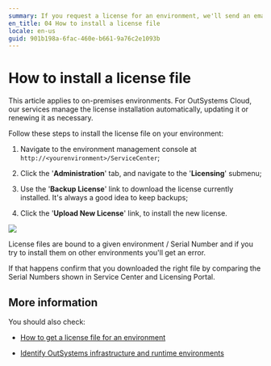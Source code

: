 ```yaml
---
summary: If you request a license for an environment, we'll send an email with it. Go to the environment management console to install the new license.
en_title: 04 How to install a license file
locale: en-us
guid: 901b198a-6fac-460e-b661-9a76c2e1093b
---
```


# How to install a license file

<div class="info" markdown="1">

This article applies to on-premises environments. For OutSystems Cloud, our services manage the license installation automatically, updating it or renewing it as necessary.

</div>

Follow these steps to install the license file on your environment:

1. Navigate to the environment management console at `http://<yourenvironment>/ServiceCenter`;

2. Click the '**Administration**' tab, and navigate to the '**Licensing**' submenu;

3. Use the '**Backup License**' link to download the license currently installed. It's always a good idea to keep backups;

4. Click the '**Upload New License**' link, to install the new license.

![](images/howto-install-license_0.png)

<div class="info" markdown="1">

License files are bound to a given environment / Serial Number and if you try to install them on other environments you'll get an error.
</div>

If that happens confirm that you downloaded the right file by comparing the Serial Numbers shown in Service Center and Licensing Portal.

## More information

You should also check:

* [How to get a license file for an environment](get-license-for-env.md)

* [Identify OutSystems infrastructure and runtime environments](https://success.outsystems.com/Support/Licensing/Understanding_how_to_identify_OutSystems_infrastructure_and_runtime_environments)
